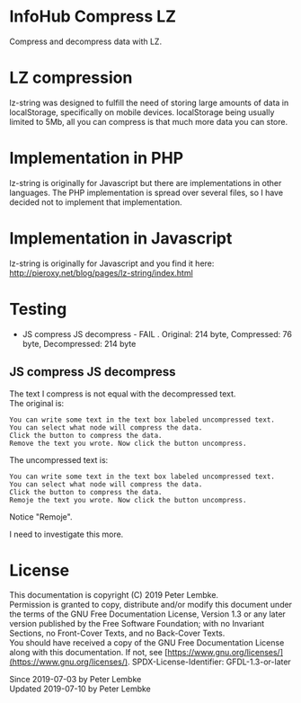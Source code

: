 # InfoHub Compress LZ

Compress and decompress data with LZ.

# LZ compression

lz-string was designed to fulfill the need of storing large amounts of data in localStorage, specifically on mobile
devices. localStorage being usually limited to 5Mb, all you can compress is that much more data you can store.

# Implementation in PHP

lz-string is originally for Javascript but there are implementations in other languages. The PHP implementation is
spread over several files, so I have decided not to implement that implementation.

# Implementation in Javascript

lz-string is originally for Javascript and you find it here:
http://pieroxy.net/blog/pages/lz-string/index.html

# Testing

* JS compress JS decompress - FAIL . Original: 214 byte, Compressed: 76 byte, Decompressed: 214 byte

## JS compress JS decompress

The text I compress is not equal with the decompressed text.  
The original is:

```
You can write some text in the text box labeled uncompressed text.
You can select what node will compress the data.
Click the button to compress the data.
Remove the text you wrote. Now click the button uncompress.
```

The uncompressed text is:

```
You can write some text in the text box labeled uncompressed text.
You can select what node will compress the data.
Click the button to compress the data.
Remoje the text you wrote. Now click the button uncompress.
```

Notice "Remoje".

I need to investigate this more.

# License

This documentation is copyright (C) 2019 Peter Lembke.  
Permission is granted to copy, distribute and/or modify this document under the terms of the GNU Free Documentation
License, Version 1.3 or any later version published by the Free Software Foundation; with no Invariant Sections, no
Front-Cover Texts, and no Back-Cover Texts.  
You should have received a copy of the GNU Free Documentation License along with this documentation. If not,
see [https://www.gnu.org/licenses/](https://www.gnu.org/licenses/). SPDX-License-Identifier: GFDL-1.3-or-later

Since 2019-07-03 by Peter Lembke  
Updated 2019-07-10 by Peter Lembke  
